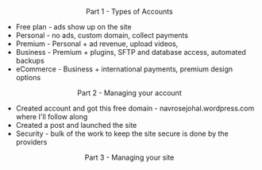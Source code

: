 <p align="center">Part 1 - Types of Accounts</p>

- Free plan - ads show up on the site
- Personal - no ads, custom domain, collect payments
- Premium - Personal + ad revenue, upload videos,
- Business - Premium + plugins, SFTP and database access, automated backups
- eCommerce - Business + international payments, premium design options

<p align="center">Part 2 - Managing your account</p>

- Created account and got this free domain - navrosejohal.wordpress.com where I'll follow along
- Created a post and launched the site
- Security - bulk of the work to keep the site secure is done by the providers

<p align="center">Part 3 - Managing your site</p>
